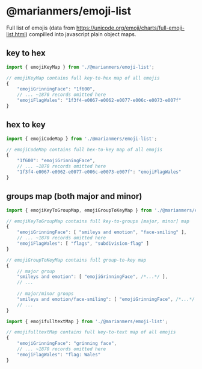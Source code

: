 # @marianmers/emoji-list

Full list of emojis (data from https://unicode.org/emoji/charts/full-emoji-list.html)
compilled into javascript plain object maps.

## key to hex
```javascript
import { emojiKeyMap } from './@marianmers/emoji-list';

// emojiKeyMap contains full key-to-hex map of all emojis
{
    "emojiGrinningFace": "1f600",
    // ... ~1870 records omitted here
    "emojiFlagWales": "1f3f4-e0067-e0062-e0077-e006c-e0073-e007f"
}
```

## hex to key
```javascript
import { emojiCodeMap } from './@marianmers/emoji-list';

// emojiCodeMap contains full hex-to-key map of all emojis
{
    "1f600": "emojiGrinningFace",
    // ... ~1870 records omitted here
    "1f3f4-e0067-e0062-e0077-e006c-e0073-e007f": "emojiFlagWales"
}
```

## groups map (both major and minor)
```javascript
import { emojiKeyToGroupMap, emojiGroupToKeyMap } from './@marianmers/emoji-list';

// emojiKeyToGroupMap contains full key-to-groups [major, minor] map
{
    "emojiGrinningFace": [ "smileys and emotion", "face-smiling" ],
    // ... ~1870 records omitted here
    "emojiFlagWales": [ "flags", "subdivision-flag" ]
}

// emojiGroupToKeyMap contains full group-to-key map
{
    // major group
    "smileys and emotion": [ "emojiGrinningFace", /*...*/ ],
    // ...
	
    // major/minor groups
    "smileys and emotion/face-smiling": [ "emojiGrinningFace", /*...*/ ],
    // ...
}
```

```javascript
import { emojifulltextMap } from './@marianmers/emoji-list';

// emojifulltextMap contains full key-to-text map of all emojis
{
	"emojiGrinningFace": "grinning face",
	// ... ~1870 records omitted here
	"emojiFlagWales": "flag: Wales"
}
```
